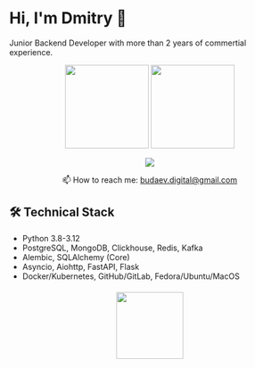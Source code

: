 # Hi, I'm Dmitry 👋

Junior Backend Developer with more than 2 years of commertial experience.

<p align='center'>
   <a href="https://github-readme-stats.vercel.app/api?username=stelmakhdigital&show_icons=true&count_private=true"><img
           height=150
           src="https://github-readme-stats.vercel.app/api?username=stelmakhdigital&show_icons=true&count_private=true"/></a>
   <a href="https://github.com/stelmakhdigital/github-readme-stats"><img height=150
                                                                  src="https://github-readme-stats.vercel.app/api/top-langs/?username=stelmakhdigital&layout=compact"/></a>
</p>

<p align='center'>
   <a href="https://t.me/dmitrybudaev">  
       <img src="https://img.shields.io/badge/Telegram-2CA5E0?style=for-the-badge&logo=telegram&logoColor=white"/>
   </a>
<p align='center'>
   📫 How to reach me: <a href='mailto:budaev.digital@gmail.com'>budaev.digital@gmail.com</a>
</p>


## 🛠 Technical Stack
*   Python 3.8-3.12
*   PostgreSQL, MongoDB, Clickhouse, Redis, Kafka
*   Alembic, SQLAlchemy (Core)
*   Asyncio, Aiohttp, FastAPI, Flask
*   Docker/Kubernetes, GitHub/GitLab, Fedora/Ubuntu/MacOS 


<div align="center" style="margin: 20px 0">
    <img width="120px" src="https://komarev.com/ghpvc/?username=stelmakhdigital&color=DE002D">
</div>
